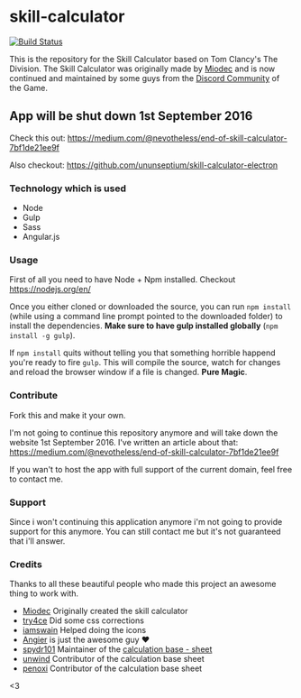 # skill-calculator
[![Build Status](https://travis-ci.org/ununseptium/skill-calculator.svg?branch=master)](https://travis-ci.org/ununseptium/skill-calculator)

This is the repository for the Skill Calculator based on Tom Clancy's The Division. The Skill Calculator was originally made by [Miodec](https://www.reddit.com/user/miodec) and is now continued and maintained by some guys from the [Discord Community](http://thedivisiondiscord.com) of the Game.

## App will be shut down 1st September 2016
Check this out: https://medium.com/@nevotheless/end-of-skill-calculator-7bf1de21ee9f

Also checkout: https://github.com/ununseptium/skill-calculator-electron

### Technology which is used

- Node
- Gulp
- Sass
- Angular.js

### Usage

First of all you need to have Node + Npm installed. Checkout https://nodejs.org/en/

Once you either cloned or downloaded the source, you can run `npm install` (while using a command line prompt pointed to the downloaded folder) to install the dependencies. **Make sure to have gulp installed globally** (`npm install -g gulp`).

If `npm install` quits without telling you that something horrible happend you're ready to fire `gulp`.
This will compile the source, watch for changes and reload the browser window if a file is changed. **Pure Magic**.

### Contribute
Fork this and make it your own.

I'm not going to continue this repository anymore and will take down the website 1st September 2016. I've written an article about that: https://medium.com/@nevotheless/end-of-skill-calculator-7bf1de21ee9f

If you wan't to host the app with full support of the current domain, feel free to contact me.



### Support
Since i won't continuing this application anymore i'm not going to provide support for this anymore. You can still contact me but it's not guaranteed that i'll answer.

### Credits

Thanks to all these beautiful people who made this project an awesome thing to work with.

- [Miodec](https://www.reddit.com/user/miodec) Originally created the skill calculator
- [try4ce](https://www.reddit.com/user/try4ce)  Did some css corrections
- [iamswain](https://www.reddit.com/user/iamswain) Helped doing the icons
- [Angier](https://www.reddit.com/user/angier85) is just the awesome guy :heart:
- [spydr101](https://www.reddit.com/user/spydr101) Maintainer of the [calculation base - sheet](https://docs.google.com/spreadsheets/d/1PPR9FBZ2JN1Dbd8tGlq1Mwg9PTTy82_m8A-X36dxyyc/edit#gid=914965688)
- [unwind](https://www.reddit.com/user/unwind) Contributor of the calculation base sheet
- [penoxi](https://www.reddit.com/user/Penox) Contributor of the calculation base sheet


<3
